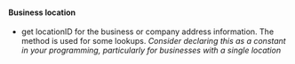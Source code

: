 #### Business location
- get locationID for the business or company address information. The method is used for some lookups.  *Consider declaring this as a constant in your programming, particularly for businesses with a single location*
